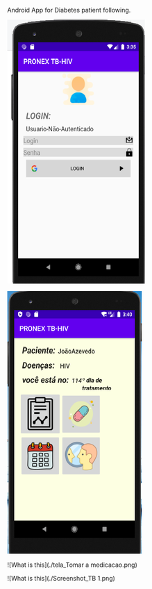 Android App for  Diabetes patient following.



![What is this](tela_login.png )





![What is this](https://github.com/maxmonteiro2008/Pronex-Paciente/blob/pronex/tela_info%20paciente_opcoes.png)



![What is this](./tela_Tomar a medicacao.png) 






![What is this](./Screenshot_TB 1.png) 
